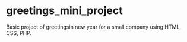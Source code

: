 # greetings_mini_project
 Basic project of greetingsin new year for a small company  using HTML, CSS, PHP.